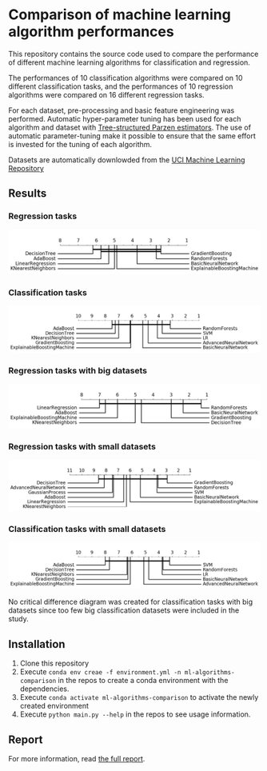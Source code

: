 # Comparison of machine learning  algorithm performances
This repository contains the source code used to compare the performance of different machine learning algorithms for classification and regression.

The performances of 10 classification algorithms were compared on 10 different classification tasks, and the performances of 10 regression algorithms were compared on 16 different regression tasks.

For each dataset, pre-processing and basic feature engineering was performed.
Automatic hyper-parameter tuning has been used for each algorithm and dataset with [Tree-structured Parzen estimators](https://papers.nips.cc/paper/4443-algorithms-for-hyper-parameter-optimization.pdf). The use of automatic parameter-tuning make it possible to ensure that the same effort is invested for the tuning of each algorithm.

Datasets are automatically downlowded from the [UCI Machine Learning Repository](https://archive.ics.uci.edu/ml/index.php)

## Results

### Regression tasks

![Critical Difference Diagram for Regression tasks](results/cd-diagram-regression.png?raw=true)

### Classification tasks

![Critical Difference Diagram for Classification tasks](results/cd-diagram-classification.png?raw=true)

### Regression tasks with big datasets

![Critical Difference Diagram for Classification tasks with bigger datasets](results/cd-diagram-regression-big-ds.png?raw=true)

### Regression tasks with small datasets

![Critical Difference Diagram for Classification tasks with bigger datasets](results/cd-diagram-regression-small-ds.png?raw=true)

### Classification tasks with small datasets

![Critical Difference Diagram for Regression tasks](results/cd-diagram-classification-small-ds.png?raw=true)

No critical difference diagram was created for classification tasks with big datasets since too few big classification datasets were included in the study.

## Installation
  1. Clone this repository
  2. Execute `conda env creae -f environment.yml -n ml-algorithms-comparison` in the repos to create a conda environment with the dependencies.
  3. Execute `conda activate ml-algorithms-comparison` to activate the newly created environment
  4. Execute `python main.py --help` in the repos to see usage information.
## Report
For more information, read [the full report](report.pdf?raw=true).

